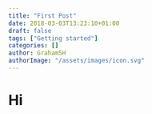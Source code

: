 ```yaml
---
title: "First Post"
date: 2018-03-03T13:23:10+01:00
draft: false
tags: ["Getting started"]
categories: []
author: GrahamSH
authorImage: "/assets/images/icon.svg"
---
```

# Hi
